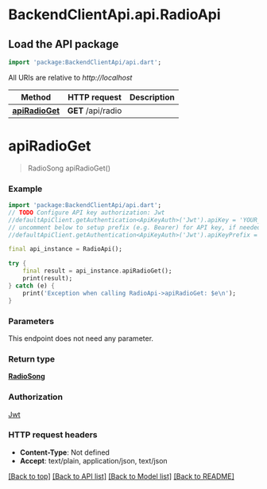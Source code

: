 # BackendClientApi.api.RadioApi

## Load the API package
```dart
import 'package:BackendClientApi/api.dart';
```

All URIs are relative to *http://localhost*

Method | HTTP request | Description
------------- | ------------- | -------------
[**apiRadioGet**](RadioApi.md#apiradioget) | **GET** /api/radio | 


# **apiRadioGet**
> RadioSong apiRadioGet()



### Example
```dart
import 'package:BackendClientApi/api.dart';
// TODO Configure API key authorization: Jwt
//defaultApiClient.getAuthentication<ApiKeyAuth>('Jwt').apiKey = 'YOUR_API_KEY';
// uncomment below to setup prefix (e.g. Bearer) for API key, if needed
//defaultApiClient.getAuthentication<ApiKeyAuth>('Jwt').apiKeyPrefix = 'Bearer';

final api_instance = RadioApi();

try {
    final result = api_instance.apiRadioGet();
    print(result);
} catch (e) {
    print('Exception when calling RadioApi->apiRadioGet: $e\n');
}
```

### Parameters
This endpoint does not need any parameter.

### Return type

[**RadioSong**](RadioSong.md)

### Authorization

[Jwt](../README.md#Jwt)

### HTTP request headers

 - **Content-Type**: Not defined
 - **Accept**: text/plain, application/json, text/json

[[Back to top]](#) [[Back to API list]](../README.md#documentation-for-api-endpoints) [[Back to Model list]](../README.md#documentation-for-models) [[Back to README]](../README.md)


